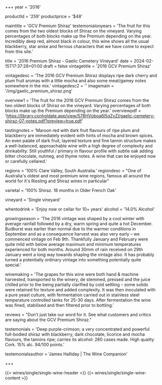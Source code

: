 
+++
year = '2016'

productId = '259'
productprice = '$48'

maintitle = 'GCV Premium Shiraz'
testemonialonyears = 'The fruit for this comes from the two oldest blocks of Shiraz on the vineyard. Varying percentages of both blocks make up the Premium depending on the year. Incredibly deep red, almost black in colour, this wine shows all the usual blackberry, star anise and ferrous characters that we have come to expect from this site.'


title = '2016 Premium Shiraz - Gaelic Cemetery Vineyard'
date = 2024-02-15T17:37:26+01:00
draft = false
vintagetitle = '2016 GCV Premium Shiraz'

vintagedesc = 'The 2016 GCV Premium Shiraz displays ripe dark cherry and plum fruit aromas with a little mocha and also some meat/gamey notes somewhere in the mix.'
vintagedesc2 = ''
imagemain = '/img/gaelic_premium_shiraz.png'



overview1 = 'The fruit for the 2016 GCV Premium Shiraz comes from the two oldest blocks of Shiraz on the vineyard. Varying percentages of both blocks make up the Premium depending on the year.'
overviewpdf = 'https://library.conholdate.app/view/578HVoboa6I5qZyZl/gaelic-cemetery-shiraz-07-notes.pdf?preview=true.pdf'

tastingnotes = 'Maroon red with dark fruit flavours of ripe plum and blackberry are immediately evident with hints of mocha and brown spices. An even palate of dark fruit, layered texture and fine tannin structure makes a well-balanced, approachable wine with a high degree of complexity and drinkability. Still youthful / primary in flavour profile with subtle oak adding bitter chocolate, nutmeg, and thyme notes. A wine that can be enjoyed now or carefully cellared.'

regions = '100% Clare Valley, South Australia.'
regiondesc = "One of Australia's oldest and most premium wine regions, famous all around the world for it's Riesling and Shiraz wines in particular"

varietal = '100% Shiraz. 18 months in Older French Oak'

vineyard = 'Single vineyard'

whentodrink = 'Enjoy now or cellar for 10+ years'
alcohol = '14.0% Alcohol'


growingseason = 'The 2016 vintage was shaped by a cool winter with average rainfall followed by a dry, warm spring and quite a hot December. Budburst was earlier than normal due to the warmer conditions in September and as a consequence harvest was also very early – we commenced vintage on Feb 9th. Thankfully January and February were quite mild with below average maximum and minimum temperatures experienced for both months. Around 30mm of rain received on 29th January went a long way towards shaping the vintage also. It has probably turned a potentially ordinary vintage into something potentially quite special.'

winemaking = 'The grapes for this wine were both hand & machine harvested, transported to the winery, de stemmed, pressed and the juice chilled prior to the being partially clarified by cold settling – some solids were retained for texture and added complexity. It was then inoculated with a pure yeast culture, with fermentation carried out in stainless steel temperature controlled tanks for 25-30 days. After fermentation the wine was fined, stabilised and then filtered prior to bottling.'

reviews = "Don't just take our word for it. See what customers and critics are saying about the GCV Premium Shiraz."

testemonials = 'Deep purple-crimson; a very concentrated and powerful full-bodied shiraz with blackberry, dark chocolate, licorice and mocha flavours, the tannins ripe; carries its alcohol: 280 cases made. High quality Cork. 15% alc. 94/100 points.'

testemonialsauthor = 'James Halliday | The Wine Companion'



+++

{{< wines/single/single-wine-header >}} 
{{< wines/single/single-wine-content >}} 








